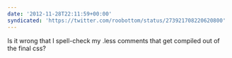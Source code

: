 ```yaml
---
date: '2012-11-28T22:11:59+00:00'
syndicated: 'https://twitter.com/roobottom/status/273921708220620800'
---
```

Is it wrong that I spell-check my .less comments that get compiled out of the final css?
